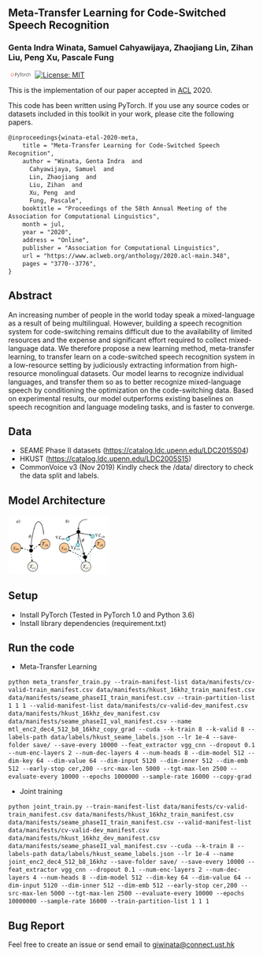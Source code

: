## Meta-Transfer Learning for Code-Switched Speech Recognition
### Genta Indra Winata, Samuel Cahyawijaya, Zhaojiang Lin, Zihan Liu, Peng Xu, Pascale Fung

<img src="img/pytorch-logo-dark.png" width="10%"> [![License: MIT](https://img.shields.io/badge/License-MIT-yellow.svg)](https://opensource.org/licenses/MIT) 

This is the implementation of our paper accepted in [ACL](https://www.aclweb.org/anthology/2020.acl-main.348/) 2020.

This code has been written using PyTorch. If you use any source codes or datasets included in this toolkit in your work, please cite the following papers.
```
@inproceedings{winata-etal-2020-meta,
    title = "Meta-Transfer Learning for Code-Switched Speech Recognition",
    author = "Winata, Genta Indra  and
      Cahyawijaya, Samuel  and
      Lin, Zhaojiang  and
      Liu, Zihan  and
      Xu, Peng  and
      Fung, Pascale",
    booktitle = "Proceedings of the 58th Annual Meeting of the Association for Computational Linguistics",
    month = jul,
    year = "2020",
    address = "Online",
    publisher = "Association for Computational Linguistics",
    url = "https://www.aclweb.org/anthology/2020.acl-main.348",
    pages = "3770--3776",
}
```

## Abstract
An increasing number of people in the world today speak a mixed-language as a result of being multilingual. However, building a speech recognition system for code-switching remains difficult due to the availability of limited resources and the expense and significant effort required to collect mixed-language data. We therefore propose a new learning method, meta-transfer learning, to transfer learn on a code-switched speech recognition system in a low-resource setting by judiciously extracting information from high-resource monolingual datasets. Our model learns to recognize individual languages, and transfer them so as to better recognize mixed-language speech by conditioning the optimization on the code-switching data. Based on experimental results, our model outperforms existing baselines on speech recognition and language modeling tasks, and is faster to converge.

## Data
- SEAME Phase II datasets (https://catalog.ldc.upenn.edu/LDC2015S04)
- HKUST (https://catalog.ldc.upenn.edu/LDC2005S15)
- CommonVoice v3 (Nov 2019)
Kindly check the /data/ directory to check the data split and labels.

## Model Architecture
<img src="img/model.png" width=40%/>

## Setup
- Install PyTorch (Tested in PyTorch 1.0 and Python 3.6)
- Install library dependencies (requirement.txt)

## Run the code
- Meta-Transfer Learning
```
python meta_transfer_train.py --train-manifest-list data/manifests/cv-valid-train_manifest.csv data/manifests/hkust_16khz_train_manifest.csv data/manifests/seame_phaseII_train_manifest.csv --train-partition-list 1 1 1 --valid-manifest-list data/manifests/cv-valid-dev_manifest.csv data/manifests/hkust_16khz_dev_manifest.csv data/manifests/seame_phaseII_val_manifest.csv --name mtl_enc2_dec4_512_b8_16khz_copy_grad --cuda --k-train 8 --k-valid 8 --labels-path data/labels/hkust_seame_labels.json --lr 1e-4 --save-folder save/ --save-every 10000 --feat_extractor vgg_cnn --dropout 0.1 --num-enc-layers 2 --num-dec-layers 4 --num-heads 8 --dim-model 512 --dim-key 64 --dim-value 64 --dim-input 5120 --dim-inner 512 --dim-emb 512 --early-stop cer,200 --src-max-len 5000 --tgt-max-len 2500 --evaluate-every 10000 --epochs 1000000 --sample-rate 16000 --copy-grad
```

- Joint training
```
python joint_train.py --train-manifest-list data/manifests/cv-valid-train_manifest.csv data/manifests/hkust_16khz_train_manifest.csv data/manifests/seame_phaseII_train_manifest.csv --valid-manifest-list data/manifests/cv-valid-dev_manifest.csv data/manifests/hkust_16khz_dev_manifest.csv data/manifests/seame_phaseII_val_manifest.csv --cuda --k-train 8 --labels-path data/labels/hkust_seame_labels.json --lr 1e-4 --name joint_enc2_dec4_512_b8_16khz --save-folder save/ --save-every 10000 --feat_extractor vgg_cnn --dropout 0.1 --num-enc-layers 2 --num-dec-layers 4 --num-heads 8 --dim-model 512 --dim-key 64 --dim-value 64 --dim-input 5120 --dim-inner 512 --dim-emb 512 --early-stop cer,200 --src-max-len 5000 --tgt-max-len 2500 --evaluate-every 10000 --epochs 10000000 --sample-rate 16000 --train-partition-list 1 1 1
```

## Bug Report
Feel free to create an issue or send email to giwinata@connect.ust.hk

